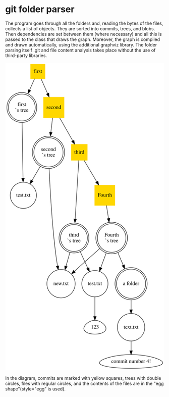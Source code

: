# git folder parser

The program goes through all the folders and, reading the bytes of the files, collects a list of objects. They are sorted into commits, trees, and blobs. Then dependencies are set between them (where necessary) and all this is passed to the class that draws the graph. Moreover, the graph is compiled and drawn automatically, using the additional graphviz library. The folder parsing itself .git and file content analysis takes place without the use of third-party libraries.

![picture](Digraph.gv.svg)

In the diagram, commits are marked with yellow squares, trees with double circles, files with regular circles, and the contents of the files are in the "egg shape"(style="egg" is used).
